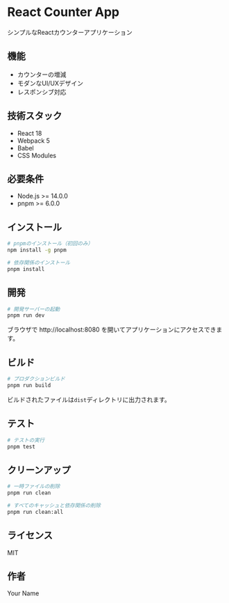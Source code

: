 # React Counter App

シンプルなReactカウンターアプリケーション

## 機能

- カウンターの増減
- モダンなUI/UXデザイン
- レスポンシブ対応

## 技術スタック

- React 18
- Webpack 5
- Babel
- CSS Modules

## 必要条件

- Node.js >= 14.0.0
- pnpm >= 6.0.0

## インストール

```bash
# pnpmのインストール（初回のみ）
npm install -g pnpm

# 依存関係のインストール
pnpm install
```

## 開発

```bash
# 開発サーバーの起動
pnpm run dev
```

ブラウザで http://localhost:8080 を開いてアプリケーションにアクセスできます。

## ビルド

```bash
# プロダクションビルド
pnpm run build
```

ビルドされたファイルは`dist`ディレクトリに出力されます。

## テスト

```bash
# テストの実行
pnpm test
```

## クリーンアップ

```bash
# 一時ファイルの削除
pnpm run clean

# すべてのキャッシュと依存関係の削除
pnpm run clean:all
```

## ライセンス

MIT

## 作者

Your Name
